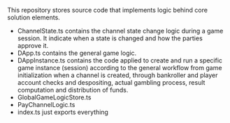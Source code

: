 This repository stores source code that implements logic behind core solution elements.

- ChannelState.ts contains the channel state change logic during a game session. It indicate when a state is changed and how the parties approve it.
- DApp.ts contains the general game logic.
- DAppInstance.ts contains the code applied to create and run a specific game instance (session) according to the general workflow from game initialization when a channel is created, through bankroller and player account checks and despositing, actual gambling process, result computation and distribution of funds.
- GlobalGameLogicStore.ts
- PayChannelLogic.ts
- index.ts just exports everything

